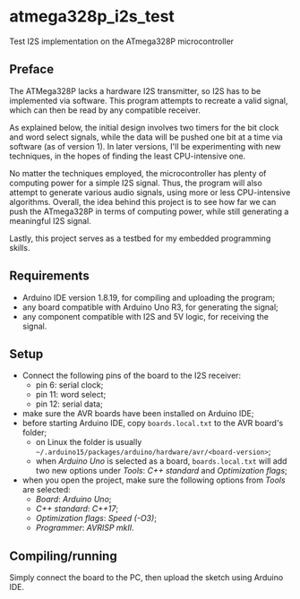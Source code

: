 # atmega328p_i2s_test

Test I2S implementation on the ATmega328P microcontroller

## Preface

The ATMega328P lacks a hardware I2S transmitter, so I2S has to be implemented
via software. This program attempts to recreate a valid signal, which can then
be read by any compatible receiver.

As explained below, the initial design involves two timers for the bit clock and
word select signals, while the data will be pushed one bit at a time via
software (as of version 1). In later versions, I'll be experimenting with new
techniques, in the hopes of finding the least CPU-intensive one.

No matter the techniques employed, the microcontroller has plenty of computing
power for a simple I2S signal. Thus, the program will also attempt to generate
various audio signals, using more or less CPU-intensive algorithms. Overall, the
idea behind this project is to see how far we can push the ATmega328P in terms
of computing power, while still generating a meaningful I2S signal.

Lastly, this project serves as a testbed for my embedded programming skills.

## Requirements

- Arduino IDE version 1.8.19, for compiling and uploading the program;
- any board compatible with Arduino Uno R3, for generating the signal;
- any component compatible with I2S and 5V logic, for receiving the signal.

## Setup

- Connect the following pins of the board to the I2S receiver:
  - pin 6: serial clock;
  - pin 11: word select;
  - pin 12: serial data;
- make sure the AVR boards have been installed on Arduino IDE;
- before starting Arduino IDE, copy `boards.local.txt` to the AVR board's
  folder;
  - on Linux the folder is usually
    `~/.arduino15/packages/arduino/hardware/avr/<board-version>`;
  - when _Arduino Uno_ is selected as a board, `boards.local.txt` will add two
    new options under _Tools_: _C++ standard_ and _Optimization flags_;
- when you open the project, make sure the following options from _Tools_ are
  selected:
  - _Board_: _Arduino Uno_;
  - _C++ standard_: _C++17_;
  - _Optimization flags_: _Speed (-O3)_;
  - _Programmer_: _AVRISP mkII_.

## Compiling/running

Simply connect the board to the PC, then upload the sketch using Arduino IDE.
